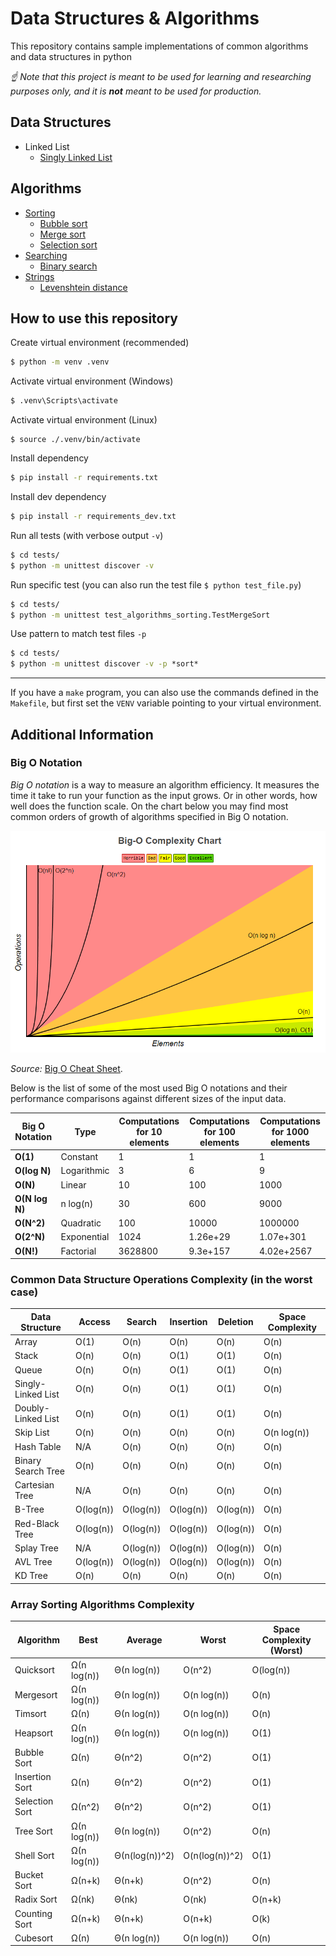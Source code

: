# Data Structures & Algorithms 

This repository contains sample implementations of common algorithms and data structures in python

*☝ Note that this project is meant to be used for learning and researching purposes
only, and it is **not** meant to be used for production.*

## Data Structures

* Linked List
  * [Singly Linked List](src/data_structures/linked_list)

## Algorithms

* [Sorting](src/algorithms/sorting/)
  * [Bubble sort](src/algorithms/sorting/bubble_sort)
  * [Merge sort](src/algorithms/sorting/merge_sort)
  * [Selection sort](src/algorithms/sorting/selection_sort)
* [Searching](src/algorithms/searching/)
  * [Binary search](src/algorithms/searching/binary_search)
* [Strings](src/algorithms/strings/)
  * [Levenshtein distance](src/algorithms/strings/levenshtein_distance/)

## How to use this repository
Create virtual environment (recommended)
```bat
$ python -m venv .venv
```
Activate virtual environment (Windows)
```bat
$ .venv\Scripts\activate
```
Activate virtual environment (Linux)
```batch
$ source ./.venv/bin/activate
```
Install dependency
```bat
$ pip install -r requirements.txt
```
Install dev dependency
```bat
$ pip install -r requirements_dev.txt
```
Run all tests (with verbose output `-v`)
```bat
$ cd tests/
$ python -m unittest discover -v
```
Run specific test (you can also run the test file `$ python test_file.py`)
```bat
$ cd tests/
$ python -m unittest test_algorithms_sorting.TestMergeSort
```
Use pattern to match test files `-p`
```bat
$ cd tests/
$ python -m unittest discover -v -p *sort*
```
___
If you have a `make` program, you can also use the commands defined in the `Makefile`, but first set the `VENV` variable pointing to your virtual environment.
## Additional Information

### Big O Notation

*Big O notation* is a way to measure an algorithm efficiency. It measures the time it take to run your function as the input grows. Or in other words, how well does the function scale. On the chart below you may find most common orders of growth of algorithms specified in Big O notation. 

![Big O graphs](./docs/bigO_complexity_chart.png)

*Source:* [Big O Cheat Sheet](http://bigocheatsheet.com/).

Below is the list of some of the most used Big O notations and their performance comparisons against different sizes of the input data.

| Big O Notation | Type        | Computations for 10 elements | Computations for 100 elements | Computations for 1000 elements  |
| -------------- | ----------- | ---------------------------- | ----------------------------- | ------------------------------- |
| **O(1)**       | Constant    | 1                            | 1                             | 1                               |
| **O(log N)**   | Logarithmic | 3                            | 6                             | 9                               |
| **O(N)**       | Linear      | 10                           | 100                           | 1000                            |
| **O(N log N)** | n log(n)    | 30                           | 600                           | 9000                            |
| **O(N^2)**     | Quadratic   | 100                          | 10000                         | 1000000                         |
| **O(2^N)**     | Exponential | 1024                         | 1.26e+29                      | 1.07e+301                       |
| **O(N!)**      | Factorial   | 3628800                      | 9.3e+157                      | 4.02e+2567                      |

### Common Data Structure Operations Complexity (in the worst case)

| Data Structure     | Access    | Search    | Insertion | Deletion  | Space Complexity |
|--------------------|-----------|-----------|-----------|-----------|------------------|
| Array              | O(1)      | O(n)      | O(n)      | O(n)      | O(n)             |
| Stack              | O(n)      | O(n)      | O(1)      | O(1)      | O(n)             |
| Queue              | O(n)      | O(n)      | O(1)      | O(1)      | O(n)             |
| Singly-Linked List | O(n)      | O(n)      | O(1)      | O(1)      | O(n)             |
| Doubly-Linked List | O(n)      | O(n)      | O(1)      | O(1)      | O(n)             |
| Skip List          | O(n)      | O(n)      | O(n)      | O(n)      | O(n log(n))      |
| Hash Table         | N/A       | O(n)      | O(n)      | O(n)      | O(n)             |
| Binary Search Tree | O(n)      | O(n)      | O(n)      | O(n)      | O(n)             |
| Cartesian Tree     | N/A       | O(n)      | O(n)      | O(n)      | O(n)             |
| B-Tree             | O(log(n)) | O(log(n)) | O(log(n)) | O(log(n)) | O(n)             |
| Red-Black Tree     | O(log(n)) | O(log(n)) | O(log(n)) | O(log(n)) | O(n)             |
| Splay Tree         | N/A       | O(log(n)) | O(log(n)) | O(log(n)) | O(n)             |
| AVL Tree           | O(log(n)) | O(log(n)) | O(log(n)) | O(log(n)) | O(n)             |
| KD Tree            | O(n)      | O(n)      | O(n)      | O(n)      | O(n)             |                |


### Array Sorting Algorithms Complexity

| Algorithm      | Best        | Average        | Worst          | Space Complexity (Worst) |
|----------------|-------------|----------------|----------------|--------------------------|
| Quicksort      | Ω(n log(n)) | Θ(n log(n))    | O(n^2)         | O(log(n))                |
| Mergesort      | Ω(n log(n)) | Θ(n log(n))    | O(n log(n))    | O(n)                     |
| Timsort        | Ω(n)        | Θ(n log(n))    | O(n log(n))    | O(n)                     |
| Heapsort       | Ω(n log(n)) | Θ(n log(n))    | O(n log(n))    | O(1)                     |
| Bubble Sort    | Ω(n)        | Θ(n^2)         | O(n^2)         | O(1)                     |
| Insertion Sort | Ω(n)        | Θ(n^2)         | O(n^2)         | O(1)                     |
| Selection Sort | Ω(n^2)      | Θ(n^2)         | O(n^2)         | O(1)                     |
| Tree Sort      | Ω(n log(n)) | Θ(n log(n))    | O(n^2)         | O(n)                     |
| Shell Sort     | Ω(n log(n)) | Θ(n(log(n))^2) | O(n(log(n))^2) | O(1)                     |
| Bucket Sort    | Ω(n+k)      | Θ(n+k)         | O(n^2)         | O(n)                     |
| Radix Sort     | Ω(nk)       | Θ(nk)          | O(nk)          | O(n+k)                   |
| Counting Sort  | Ω(n+k)      | Θ(n+k)         | O(n+k)         | O(k)                     |
| Cubesort       | Ω(n)        | Θ(n log(n))    | O(n log(n))    | O(n)                     |